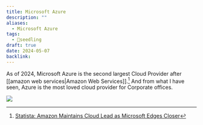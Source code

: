 ```yaml
---
title: Microsoft Azure
description: ""
aliases:
  - Microsoft Azure
tags:
  - 🌱seedling
draft: true
date: 2024-05-07
backlink:
---
```


As of 2024, Microsoft Azure is the second largest Cloud Provider after [[amazon web services|Amazon Web Services]].[^1] And from what I have seen, Azure is the most loved cloud provider for Corporate offices.

![](https://cdn.statcdn.com/Infographic/images/normal/18819.jpeg)

[^1]: [Statista: Amazon Maintains Cloud Lead as Microsoft Edges Closer](https://www.statista.com/chart/18819/worldwide-market-share-of-leading-cloud-infrastructure-service-providers/)
